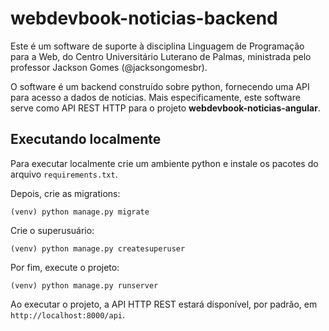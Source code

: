 # webdevbook-noticias-backend

Este é um software de suporte à disciplina Linguagem de Programação para a Web, do Centro Universitário Luterano de Palmas, ministrada pelo professor Jackson Gomes (@jacksongomesbr).

O software é um backend construído sobre python, fornecendo uma API para acesso a dados de notícias. Mais especificamente, este software serve como API REST HTTP para o projeto **webdevbook-noticias-angular**.

## Executando localmente

Para executar localmente crie um ambiente python e instale os pacotes do arquivo `requirements.txt`. 

Depois, crie as migrations:

```
(venv) python manage.py migrate
```

Crie o superusuário:

```
(venv) python manage.py createsuperuser
```

Por fim, execute o projeto:

```
(venv) python manage.py runserver
```

Ao executar o projeto, a API HTTP REST estará disponível, por padrão, em `http://localhost:8000/api`.

